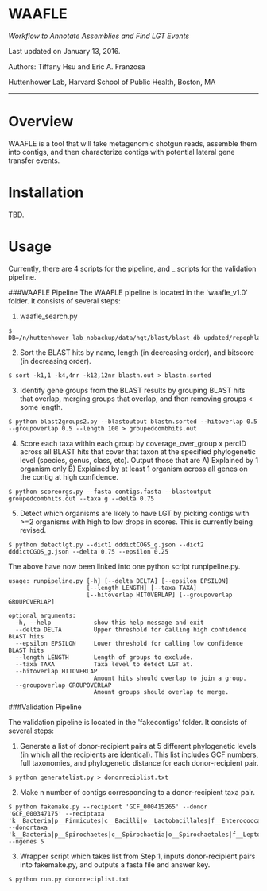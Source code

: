 WAAFLE
====================
*Workflow to Annotate Assemblies and Find LGT Events*

Last updated on January 13, 2016.

Authors: Tiffany Hsu and Eric A. Franzosa

Huttenhower Lab, Harvard School of Public Health,
Boston, MA

-----------------------------------------------------
Overview
=======
WAAFLE is a tool that will take metagenomic shotgun reads, assemble them into
contigs, and then characterize contigs with potential lateral gene transfer events. 

Installation
=======
TBD.

Usage
=======
Currently, there are 4 scripts for the pipeline, and _ scripts
for the validation pipeline.

###WAAFLE Pipeline
The WAAFLE pipeline is located in the 'waafle_v1.0' folder. It consists of
several steps:

1. waafle_search.py
```
$ DB=/n/huttenhower_lab_nobackup/data/hgt/blast/blast_db_updated/repophlan_31122013_speciescentroids.db
```

2. Sort the BLAST hits by name, length (in decreasing order), and bitscore (in decreasing order).
```
$ sort -k1,1 -k4,4nr -k12,12nr blastn.out > blastn.sorted
```

3. Identify gene groups from the BLAST results by grouping BLAST hits that overlap, merging groups that overlap, and then removing groups < some length.
```
$ python blast2groups2.py --blastoutput blastn.sorted --hitoverlap 0.5 --groupoverlap 0.5 --length 100 > groupedcombhits.out
```

4. Score each taxa within each group by coverage_over_group x percID across all BLAST hits that cover that taxon at the specified phylogenetic level (species, genus, class, etc). Output those that are A) Explained by 1 organism only B) Explained by at least 1 organism across all genes on the contig at high confidence.
```
$ python scoreorgs.py --fasta contigs.fasta --blastoutput groupedcombhits.out --taxa g --delta 0.75
```

5. Detect which organisms are likely to have LGT by picking contigs with >=2 organisms with high to low drops in scores. This is currently being revised.
```
$ python detectlgt.py --dict1 dddictCOGS_g.json --dict2 dddictCGOS_g.json --delta 0.75 --epsilon 0.25
```

The above have now been linked into one python script runpipeline.py.
```
usage: runpipeline.py [-h] [--delta DELTA] [--epsilon EPSILON]
                      [--length LENGTH] [--taxa TAXA]
                      [--hitoverlap HITOVERLAP] [--groupoverlap GROUPOVERLAP]

optional arguments:
  -h, --help            show this help message and exit
  --delta DELTA         Upper threshold for calling high confidence BLAST hits
  --epsilon EPSILON     Lower threshold for calling low confidence BLAST hits
  --length LENGTH       Length of groups to exclude.
  --taxa TAXA           Taxa level to detect LGT at.
  --hitoverlap HITOVERLAP
                        Amount hits should overlap to join a group.
  --groupoverlap GROUPOVERLAP
                        Amount groups should overlap to merge.
```

###Validation Pipeline

The validation pipeline is located in the 'fakecontigs' folder. It consists of several steps:

1. Generate a list of donor-recipient pairs at 5 different phylogenetic
levels (in which all the recipients are identical). This list includes GCF
numbers, full taxonomies, and phylogenetic distance for each donor-recipient
pair. 
```
$ python generatelist.py > donorreciplist.txt
```

2. Make n number of contigs corresponding to a donor-recipient taxa pair.
```
$ python fakemake.py --recipient 'GCF_000415265' --donor 'GCF_000347175' --reciptaxa 'k__Bacteria|p__Firmicutes|c__Bacilli|o__Lactobacillales|f__Enterococcaceae|g__Enterococcus|s__Enterococcus_faecium|t__Enterococcus_faecium_SD3B_2' --donortaxa 'k__Bacteria|p__Spirochaetes|c__Spirochaetia|o__Spirochaetales|f__Leptospiraceae|g__Leptospira|s__Leptospira_alstoni|t__Leptospira_alstoni_serovar_Sichuan_str_79601' --ngenes 5
```

3. Wrapper script which takes list from Step 1, inputs donor-recipient pairs
into fakemake.py, and outputs a fasta file and
answer key.  
```
$ python run.py donorreciplist.txt
```
